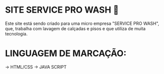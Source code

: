 # SITE SERVICE PRO WASH 🧹

Este site está sendo criado para uma micro empresa "SERVICE PRO WASH", que, trabalha com lavagem de calçadas e pisos e que utiliza de muita tecnologia.

# LINGUAGEM DE MARCAÇÃO:

-> HTML/CSS
-> JAVA SCRIPT
